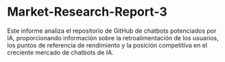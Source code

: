 # Market-Research-Report-3
Este informe analiza el repositorio de GitHub de chatbots potenciados por IA, proporcionando información sobre la retroalimentación de los usuarios, los puntos de referencia de rendimiento y la posición competitiva en el creciente mercado de chatbots de IA.
